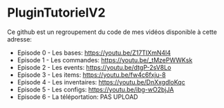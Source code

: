 # PluginTutorielV2
Ce github est un regroupement du code de mes vidéos disponible à cette adresse:

- Episode 0 - Les bases: https://youtu.be/Z17TIXmN4l4
- Episode 1 - Les commandes: https://youtu.be/_tMzePWWKsk
- Episode 2 - Les events: https://youtu.be/dtgP-2sV8Lo
- Episode 3 - Les items: https://youtu.be/fw4c6fxju-8
- Episode 4 - Les inventaires: https://youtu.be/DnXxgdloKqc
- Episode 5 - Les configs: https://youtu.be/ibg-wO2bjJA
- Episode 6 - La téléportation: PAS UPLOAD

